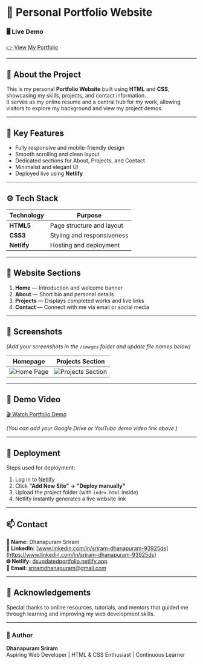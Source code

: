 # 🌟 Personal Portfolio Website

### 🖥️ Live Demo
[👉 View My Portfolio](https://dsupdatedportfolio.netlify.app)

---

## 📘 About the Project
This is my personal **Portfolio Website** built using **HTML** and **CSS**, showcasing my skills, projects, and contact information.  
It serves as my online resume and a central hub for my work, allowing visitors to explore my background and view my project demos.

---

## 🧠 Key Features
- Fully responsive and mobile-friendly design  
- Smooth scrolling and clean layout  
- Dedicated sections for About, Projects, and Contact  
- Minimalist and elegant UI  
- Deployed live using **Netlify**

---

## ⚙️ Tech Stack
| Technology | Purpose |
|-------------|----------|
| **HTML5** | Page structure and layout |
| **CSS3** | Styling and responsiveness |
| **Netlify** | Hosting and deployment |

---

## 🧩 Website Sections
1. **Home** — Introduction and welcome banner  
2. **About** — Short bio and personal details  
3. **Projects** — Displays completed works and live links  
4. **Contact** — Connect with me via email or social media  

---

## 📸 Screenshots
*(Add your screenshots in the `/images` folder and update file names below)*

| Homepage | Projects Section |
|-----------|------------------|
| ![Home Page](./images/homepage.png) | ![Projects Section](./images/projects.png) |

---

## 🎥 Demo Video
[🎬 Watch Portfolio Demo](https://your-video-link-here.com)

*(You can add your Google Drive or YouTube demo video link above.)*

---

## 🚀 Deployment
Steps used for deployment:
1. Log in to [Netlify](https://www.netlify.com)  
2. Click **"Add New Site" → "Deploy manually"**  
3. Upload the project folder (with `index.html` inside)  
4. Netlify instantly generates a live website link

---

## 📫 Contact
**👤 Name:** Dhanapuram Sriram  
**🔗 LinkedIn:** [www.linkedin.com/in/sriram-dhanapuram-93925ds](https://www.linkedin.com/in/sriram-dhanapuram-93925ds)  
**🌐 Netlify:** [dsupdatedportfolio.netlify.app](https://dsupdatedportfolio.netlify.app)  
**📧 Email:** sriramdhanapuram@gmail.com  

---

## 💬 Acknowledgements
Special thanks to online resources, tutorials, and mentors that guided me through learning and improving my web development skills.

---

### 🏁 Author
**Dhanapuram Sriram**  
Aspiring Web Developer | HTML & CSS Enthusiast | Continuous Learner
